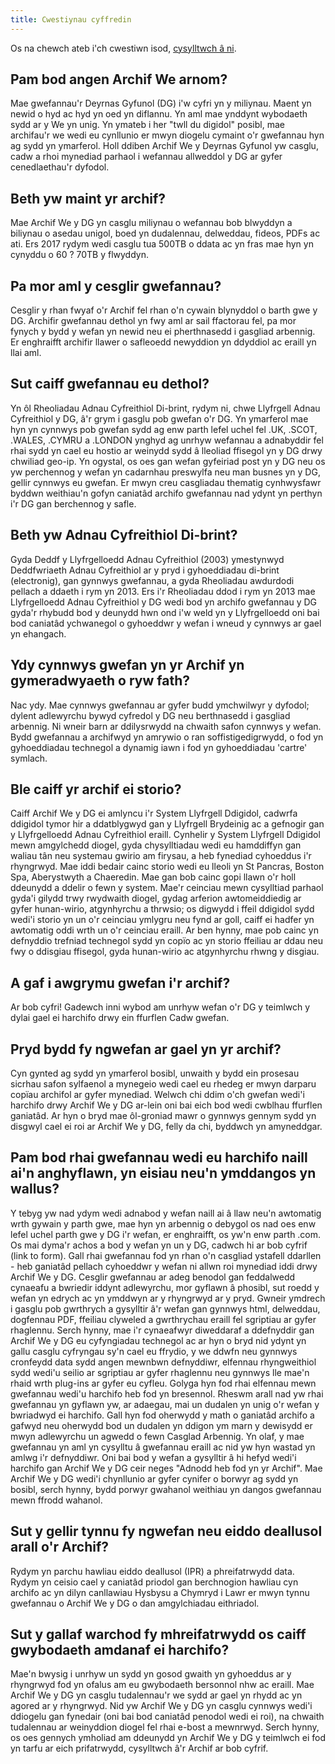 ```yaml
---
title: Cwestiynau cyffredin
---
```

Os na chewch ateb i'ch cwestiwn isod, [cysylltwch â ni](https://www.webarchive.org.uk/cy/ukwa/info/contact).

## Pam bod angen Archif We arnom?

Mae gwefannau'r Deyrnas Gyfunol (DG) i'w cyfri yn y miliynau. Maent yn newid o hyd ac hyd yn oed yn diflannu. Yn aml mae ynddynt wybodaeth sydd ar y We yn unig. Yn ymateb i her "twll du digidol" posibl, mae archifau'r we wedi eu cynllunio er mwyn diogelu cymaint o'r gwefannau hyn ag sydd yn ymarferol. Holl ddiben Archif We y Deyrnas Gyfunol yw casglu, cadw a rhoi mynediad parhaol i wefannau allweddol y DG ar gyfer cenedlaethau'r dyfodol.

## Beth yw maint yr archif?

Mae Archif We y DG yn casglu miliynau o wefannau bob blwyddyn a biliynau o asedau unigol, boed yn dudalennau, delweddau, fideos, PDFs ac ati. Ers 2017 rydym wedi casglu tua 500TB o ddata ac yn fras mae hyn yn cynyddu o 60 ? 70TB y flwyddyn.

## Pa mor aml y cesglir gwefannau?

Cesglir y rhan fwyaf o'r Archif fel rhan o'n cywain blynyddol o barth gwe y DG. Archifir gwefannau dethol yn fwy aml ar sail ffactorau fel, pa mor fynych y bydd y wefan yn newid neu ei pherthnasedd i gasgliad arbennig. Er enghraifft archifir llawer o safleoedd newyddion yn ddyddiol ac eraill yn llai aml.

## Sut caiff gwefannau eu dethol?

Yn ôl Rheoliadau Adnau Cyfreithiol Di-brint, rydym ni, chwe Llyfrgell Adnau Cyfreithiol y DG, â'r grym i gasglu pob gwefan o'r DG. Yn ymarferol mae hyn yn cynnwys pob gwefan sydd ag enw parth lefel uchel fel .UK, .SCOT, .WALES, .CYMRU a .LONDON ynghyd ag unrhyw wefannau a adnabyddir fel rhai sydd yn cael eu hostio ar weinydd sydd â lleoliad ffisegol yn y DG drwy chwiliad geo-ip. Yn ogystal, os oes gan wefan gyfeiriad post yn y DG neu os yw perchennog y wefan yn cadarnhau preswylfa neu man busnes yn y DG, gellir cynnwys eu gwefan. Er mwyn creu casgliadau thematig cynhwysfawr byddwn weithiau'n gofyn caniatâd archifo gwefannau nad ydynt yn perthyn i'r DG gan berchennog y safle.

## Beth yw Adnau Cyfreithiol Di-brint?

Gyda Deddf y Llyfrgelloedd Adnau Cyfreithiol (2003) ymestynwyd Deddfwriaeth Adnau Cyfreithiol ar y pryd i gyhoeddiadau di-brint (electronig), gan gynnwys gwefannau, a gyda Rheoliadau awdurdodi pellach a ddaeth i rym yn 2013. Ers i'r Rheoliadau ddod i rym yn 2013 mae Llyfrgelloedd Adnau Cyfreithiol y DG wedi bod yn archifo gwefannau y DG gyda'r rhybudd bod y deunydd hwn ond i'w weld yn y Llyfrgelloedd oni bai bod caniatâd ychwanegol o gyhoeddwr y wefan i wneud y cynnwys ar gael yn ehangach.

## Ydy cynnwys gwefan yn yr Archif yn gymeradwyaeth o ryw fath?

Nac ydy. Mae cynnwys gwefannau ar gyfer budd ymchwilwyr y dyfodol; dylent adlewyrchu bywyd cyfredol y DG neu berthnasedd i gasgliad arbennig. Ni wneir barn ar ddilysrwydd na chwaith safon cynnwys y wefan. Bydd gwefannau a archifwyd yn amrywio o ran soffistigedigrwydd, o fod yn gyhoeddiadau technegol a dynamig iawn i fod yn gyhoeddiadau 'cartre' symlach.

## Ble caiff yr archif ei storio?

Caiff Archif We y DG ei amlyncu i'r System Llyfrgell Ddigidol, cadwrfa ddigidol tymor hir a ddatblygwyd gan y Llyfrgell Brydeinig ac a gefnogir gan y Llyfrgelloedd Adnau Cyfreithiol eraill. Cynhelir y System Llyfrgell Ddigidol mewn amgylchedd diogel, gyda chysylltiadau wedi eu hamddiffyn gan waliau tân neu systemau gwirio am firysau, a heb fynediad cyhoeddus i'r rhyngrwyd. Mae iddi bedair cainc storio wedi eu lleoli yn St Pancras, Boston Spa, Aberystwyth a Chaeredin. Mae gan bob cainc gopi llawn o'r holl ddeunydd a ddelir o fewn y system. Mae'r ceinciau mewn cysylltiad parhaol gyda'i gilydd trwy rwydwaith diogel, gydag arferion awtomeiddiedig ar gyfer hunan-wirio, atgynhyrchu a thrwsio; os digwydd i ffeil ddigidol sydd wedi'i storio yn un o'r ceinciau ymlygru neu fynd ar goll, caiff ei hadfer yn awtomatig oddi wrth un o'r ceinciau eraill. Ar ben hynny, mae pob cainc yn defnyddio trefniad technegol sydd yn copïo ac yn storio ffeiliau ar ddau neu fwy o ddisgiau ffisegol, gyda hunan-wirio ac atgynhyrchu rhwng y disgiau.

## A gaf i awgrymu gwefan i'r archif?

Ar bob cyfri! Gadewch inni wybod am unrhyw wefan o'r DG y teimlwch y dylai gael ei harchifo drwy ein ffurflen Cadw gwefan.

## Pryd bydd fy ngwefan ar gael yn yr archif?

Cyn gynted ag sydd yn ymarferol bosibl, unwaith y bydd ein prosesau sicrhau safon sylfaenol a mynegeio wedi cael eu rhedeg er mwyn darparu copïau archifol ar gyfer mynediad. Welwch chi ddim o'ch gwefan wedi'i harchifo drwy Archif We y DG ar-lein oni bai eich bod wedi cwblhau ffurflen ganiatâd. Ar hyn o bryd mae ôl-groniad mawr o gynnwys gennym sydd yn disgwyl cael ei roi ar Archif We y DG, felly da chi, byddwch yn amyneddgar.

## Pam bod rhai gwefannau wedi eu harchifo naill ai'n anghyflawn, yn eisiau neu'n ymddangos yn wallus?

Y tebyg yw nad ydym wedi adnabod y wefan naill ai â llaw neu'n awtomatig wrth gywain y parth gwe, mae hyn yn arbennig o debygol os nad oes enw lefel uchel parth gwe y DG i'r wefan, er enghraifft, os yw'n enw parth .com. Os mai dyma'r achos a bod y wefan yn un y DG, cadwch hi ar bob cyfrif (link to form). Gall rhai gwefannau fod yn rhan o'n casgliad ystafell ddarllen - heb ganiatâd pellach cyhoeddwr y wefan ni allwn roi mynediad iddi drwy Archif We y DG. Cesglir gwefannau ar adeg benodol gan feddalwedd cynaeafu a bwriedir iddynt adlewyrchu, mor gyflawn â phosibl, sut roedd y wefan yn edrych ac yn ymddwyn ar y rhyngrwyd ar y pryd. Gwneir ymdrech i gasglu pob gwrthrych a gysylltir â'r wefan gan gynnwys html, delweddau, dogfennau PDF, ffeiliau clyweled a gwrthrychau eraill fel sgriptiau ar gyfer rhaglennu. Serch hynny, mae i'r cynaeafwyr diweddaraf a ddefnyddir gan Archif We y DG eu cyfyngiadau technegol ac ar hyn o bryd nid ydynt yn gallu casglu cyfryngau sy'n cael eu ffrydio, y we ddwfn neu gynnwys cronfeydd data sydd angen mewnbwn defnyddiwr, elfennau rhyngweithiol sydd wedi'u seilio ar sgriptiau ar gyfer rhaglennu neu gynnwys lle mae'n rhaid wrth plug-ins ar gyfer eu cyfleu. Golyga hyn fod rhai elfennau mewn gwefannau wedi'u harchifo heb fod yn bresennol. Rheswm arall nad yw rhai gwefannau yn gyflawn yw, ar adaegau, mai un dudalen yn unig o'r wefan y bwriadwyd ei harchifo. Gall hyn fod oherwydd y math o ganiatâd archifo a gafwyd neu oherwydd bod un dudalen yn ddigon ym marn y dewisydd er mwyn adlewyrchu un agwedd o fewn Casglad Arbennig. Yn olaf, y mae gwefannau yn aml yn cysylltu â gwefannau eraill ac nid yw hyn wastad yn amlwg i'r defnyddiwr. Oni bai bod y wefan a gysylltir â hi hefyd wedi'i harchifo gan Archif We y DG ceir neges "Adnodd heb fod yn yr Archif". Mae Archif We y DG wedi'i chynllunio ar gyfer cynifer o borwyr ag sydd yn bosibl, serch hynny, bydd porwyr gwahanol weithiau yn dangos gwefannau mewn ffrodd wahanol.

## Sut y gellir tynnu fy ngwefan neu eiddo deallusol arall o'r Archif?

Rydym yn parchu hawliau eiddo deallusol (IPR) a phreifatrwydd data. Rydym yn ceisio cael y caniatâd priodol gan berchnogion hawliau cyn archifo ac yn dilyn canllawiau Hysbysu a Chymryd i Lawr er mwyn tynnu gwefannau o Archif We y DG o dan amgylchiadau eithriadol.

## Sut y gallaf warchod fy mhreifatrwydd os caiff gwybodaeth amdanaf ei harchifo?

Mae'n bwysig i unrhyw un sydd yn gosod gwaith yn gyhoeddus ar y rhyngrwyd fod yn ofalus am eu gwybodaeth bersonnol nhw ac eraill. Mae Archif We y DG yn casglu tudalennau'r we sydd ar gael yn rhydd ac yn agored ar y rhyngrwyd. Nid yw Archif We y DG yn casglu cynnwys wedi'i ddiogelu gan fynedair (oni bai bod caniatâd penodol wedi ei roi), na chwaith tudalennau ar weinyddion diogel fel rhai e-bost a mewnrwyd. Serch hynny, os oes gennych ymholiad am ddeunydd yn Archif We y DG y teimlwch ei fod yn tarfu ar eich prifatrwydd, cysylltwch â'r Archif ar bob cyfrif.